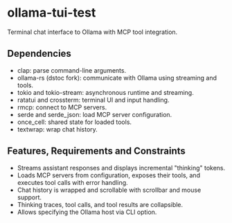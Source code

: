 # ollama-tui-test
Terminal chat interface to Ollama with MCP tool integration.

## Dependencies
- clap: parse command-line arguments.
- ollama-rs (dstoc fork): communicate with Ollama using streaming and tools.
- tokio and tokio-stream: asynchronous runtime and streaming.
- ratatui and crossterm: terminal UI and input handling.
- rmcp: connect to MCP servers.
- serde and serde_json: load MCP server configuration.
- once_cell: shared state for loaded tools.
- textwrap: wrap chat history.

## Features, Requirements and Constraints
- Streams assistant responses and displays incremental "thinking" tokens.
- Loads MCP servers from configuration, exposes their tools, and executes tool calls with error handling.
- Chat history is wrapped and scrollable with scrollbar and mouse support.
- Thinking traces, tool calls, and tool results are collapsible.
- Allows specifying the Ollama host via CLI option.
